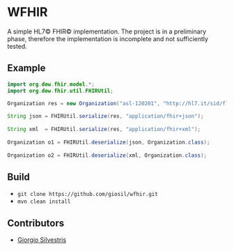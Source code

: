 # WFHIR

A simple HL7&copy; FHIR&copy; implementation.
The project is in a preliminary phase, therefore the implementation is incomplete and not sufficiently tested.

## Example

```java
import org.dew.fhir.model.*;
import org.dew.fhir.util.FHIRUtil;

Organization res = new Organization("asl-120201", "http://hl7.it/sid/fls", "120201", "ASL ROMA 1");
  
String json = FHIRUtil.serialize(res, "application/fhir+json");
  
String xml  = FHIRUtil.serialize(res, "application/fhir+xml");
  
Organization o1 = FHIRUtil.deserialize(json, Organization.class);
  
Organization o2 = FHIRUtil.deserialize(xml, Organization.class);
```

## Build

- `git clone https://github.com/giosil/wfhir.git`
- `mvn clean install`

## Contributors

* [Giorgio Silvestris](https://github.com/giosil)
